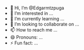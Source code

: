 - 👋 Hi, I’m @Edgarmtzpuga
- 👀 I’m interested in ...
- 🌱 I’m currently learning ...
- 💞️ I’m looking to collaborate on ...
- 📫 How to reach me ...
- 😄 Pronouns: ...
- ⚡ Fun fact: ...

<!---
Edgarmtzpuga/Edgarmtzpuga is a ✨ special ✨ repository because its `README.md` (this file) appears on your GitHub profile.
You can click the Preview link to take a look at your changes.
--->
